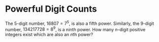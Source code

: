 # Powerful Digit Counts

The $5$-digit number, $16807=7^5$, is also a fifth power. Similarly, the $9$-digit number, $134217728=8^9$, is a ninth power.
How many $n$-digit positive integers exist which are also an $n$th power?